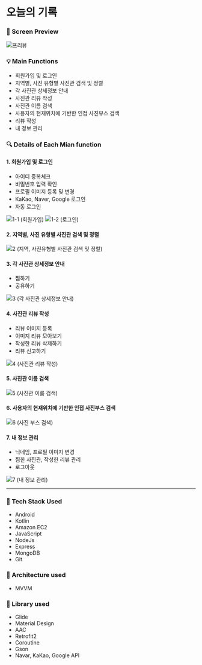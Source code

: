 # 오늘의 기록

### 👀 Screen Preview
![프리뷰](https://user-images.githubusercontent.com/83576096/160437366-3b057c06-8616-4f43-b33b-8e6d31620f31.PNG)

### 💡 Main Functions
* 회원가입 및 로그인
* 지역별, 사진 유형별 사진관 검색 및 정렬
* 각 사진관 상세정보 안내
* 사진관 리뷰 작성
* 사진관 이름 검색
* 사용자의 현재위치에 기반한 인접 사진부스 검색
* 리뷰 작성
* 내 정보 관리

### 🔍 Details of Each Mian function

#### 1. 회원가입 및 로그인
* 아이디 중복체크
* 비밀번호 입력 확인
* 프로필 이미지 등록 및 변경
* KaKao, Naver, Google 로그인
* 자동 로그인

![1-1 (회원가입)](https://user-images.githubusercontent.com/83576096/160556188-e33ffe4e-d602-4859-87bd-b2f6025e7c4f.gif)
![1-2 (로그인)](https://user-images.githubusercontent.com/83576096/160556628-6daaefc6-e9f4-4a2d-92f1-8371ff428654.gif)

#### 2. 지역별, 사진 유형별 사진관 검색 및 정렬

![2 (지역, 사진유형별 사진관 검색 및 정렬)](https://user-images.githubusercontent.com/83576096/160557087-7aa6754d-40d7-4ead-9c63-acaf7e6842ea.gif)

#### 3. 각 사진관 상세정보 안내
* 찜하기
* 공유하기

![3 (각 사진관 상세정보 안내)](https://user-images.githubusercontent.com/83576096/160557225-c0642b55-bd1a-4e65-af4d-5c16788d89e1.gif)

#### 4. 사진관 리뷰 작성
* 리뷰 이미지 등록
* 이미지 리뷰 모아보기
* 작성한 리뷰 삭제하기
* 리뷰 신고하기

![4 (사진관 리뷰 작성)](https://user-images.githubusercontent.com/83576096/160557686-0652af75-cdfc-4c2e-ac45-d34994904842.gif)

#### 5. 사진관 이름 검색

![5 (사진관 이름 검색)](https://user-images.githubusercontent.com/83576096/160558382-124f86fb-73c6-450a-991c-228f518ff689.gif)

#### 6. 사용자의 현재위치에 기반한 인접 사진부스 검색

![6 (사진 부스 검색)](https://user-images.githubusercontent.com/83576096/160558872-93db4294-71cb-440c-b19f-4d24a7bb2560.gif)

#### 7. 내 정보 관리
* 닉네임, 프로필 이미지 변경
* 찜한 사진관, 작성한 리뷰 관리
* 로그아웃

![7 (내 정보 관리)](https://user-images.githubusercontent.com/83576096/160559224-4d742938-d6b5-4e80-bb8a-6a4a8eee5a24.gif)

---
### 📌 Tech Stack Used
* Android
* Kotlin
* Amazon EC2
* JavaScript
* NodeJs
* Express
* MongoDB
* Git

### 📌 Architecture used
* MVVM 

### 📌 Library used
* Glide
* Material Design
* AAC
* Retrofit2
* Coroutine
* Gson
* Navar, KaKao, Google API

